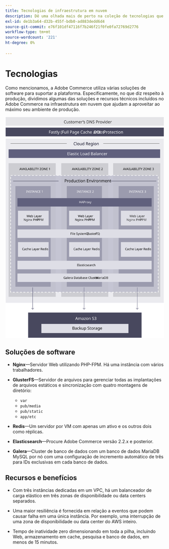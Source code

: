 ```yaml
---
title: Tecnologias de infraestrutura em nuvem
description: Dê uma olhada mais de perto na coleção de tecnologias que usamos para o Adobe Commerce na infraestrutura em nuvem.
exl-id: de1b3a64-d32b-455f-bdb0-ad883dedd6d4
source-git-commit: e76f101df47116f7b246f21f0fe0fa72769d2776
workflow-type: tm+mt
source-wordcount: '221'
ht-degree: 0%

---
```


# Tecnologias

Como mencionamos, a Adobe Commerce utiliza várias soluções de software para suportar a plataforma. Especificamente, no que diz respeito à produção, dividimos algumas das soluções e recursos técnicos incluídos no Adobe Commerce na infraestrutura em nuvem que ajudam a aproveitar ao máximo seu ambiente de produção.

![Diagrama mostrando a Adobe Commerce na tecnologia de infraestrutura de nuvem](../../../assets/playbooks/infrastructure-technology.svg)

## Soluções de software

- **Nginx**—Servidor Web utilizando PHP-FPM. Há uma instância com vários trabalhadores.

- **GlusterFS**—Servidor de arquivos para gerenciar todas as implantações de arquivos estáticos e sincronização com quatro montagens de diretório:
   - `var`
   - `pub/media`
   - `pub/static`
   - `app/etc`

- **Redis**—Um servidor por VM com apenas um ativo e os outros dois como réplicas.

- **Elasticsearch**—Procure Adobe Commerce versão 2.2.x e posterior.

- **Galera**—Cluster de banco de dados com um banco de dados MariaDB MySQL por nó com uma configuração de incremento automático de três para IDs exclusivas em cada banco de dados.

## Recursos e benefícios

- Com três instâncias dedicadas em um VPC, há um balanceador de carga elástico em três zonas de disponibilidade ou data centers separados.

- Uma maior resiliência é fornecida em relação a eventos que podem causar falha em uma única instância. Por exemplo, uma interrupção de uma zona de disponibilidade ou data center do AWS inteiro.

- Tempo de inatividade zero dimensionando em toda a pilha, incluindo Web, armazenamento em cache, pesquisa e banco de dados, em menos de 15 minutos.
